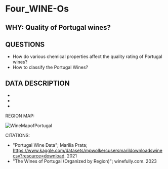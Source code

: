 # Four_WINE-Os

## WHY:  Quality of Portugal wines? 

## QUESTIONS
  * How do various chemical properties affect the quality rating of Portugal wines? 
  * How to classify the Portugal Wines? 


## DATA DESCRIPTION
-
-
-


REGION MAP:


![WineMapofPortugal](https://user-images.githubusercontent.com/14171474/234731441-6d4f7538-121a-4f90-848f-42fa3d7b3226.png)




CITATIONS: 
- "Portugal Wine Data"; Marilia Prata; https://www.kaggle.com/datasets/mpwolke/cusersmarildownloadswinecsv?resource=download. 2021
- "The WInes of Portugal (Organized by Region)"; winefully.com. 2023
